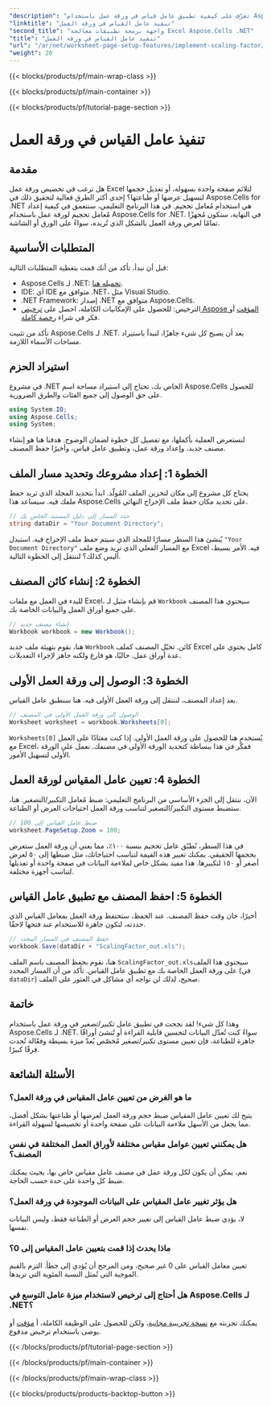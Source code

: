 ```yaml
---
"description": "تعرّف على كيفية تطبيق عامل قياس في ورقة عمل باستخدام Aspose.Cells لـ .NET، من خلال برنامج تعليمي خطوة بخطوة، وأمثلة، وأسئلة شائعة. مثالي لضبط القياس بسلاسة."
"linktitle": "تنفيذ عامل القياس في ورقة العمل"
"second_title": "واجهة برمجة تطبيقات معالجة Excel Aspose.Cells .NET"
"title": "تنفيذ عامل القياس في ورقة العمل"
"url": "/ar/net/worksheet-page-setup-features/implement-scaling-factor/"
"weight": 20
---
```


{{< blocks/products/pf/main-wrap-class >}}

{{< blocks/products/pf/main-container >}}

{{< blocks/products/pf/tutorial-page-section >}}

# تنفيذ عامل القياس في ورقة العمل

## مقدمة

هل ترغب في تخصيص ورقة عمل Excel لتلائم صفحة واحدة بسهولة، أو تعديل حجمها لتسهيل عرضها أو طباعتها؟ إحدى أكثر الطرق فعالية لتحقيق ذلك في Aspose.Cells for .NET هي استخدام مُعامل تحجيم. في هذا البرنامج التعليمي، سنتعمق في كيفية إعداد مُعامل تحجيم لورقة عمل باستخدام Aspose.Cells for .NET. في النهاية، ستكون مُجهزًا تمامًا لعرض ورقة العمل بالشكل الذي تُريده، سواءً على الورق أو الشاشة.

## المتطلبات الأساسية

قبل أن نبدأ، تأكد من أنك قمت بتغطية المتطلبات التالية:

- Aspose.Cells لـ .NET: [تحميله هنا](https://releases.aspose.com/cells/net/).
- IDE: أي IDE متوافق مع .NET، مثل Visual Studio.
- .NET Framework: إصدار .NET متوافق مع Aspose.Cells.
- الترخيص: للحصول على الإمكانيات الكاملة، احصل على [ترخيص Aspose المؤقت](https://purchase.aspose.com/temporary-license/) أو فكر في شراء [رخصة كاملة](https://purchase.aspose.com/buy).

تأكد من تثبيت Aspose.Cells لـ .NET. بعد أن يصبح كل شيء جاهزًا، لنبدأ باستيراد مساحات الأسماء اللازمة.


## استيراد الحزم

في مشروع .NET الخاص بك، تحتاج إلى استيراد مساحة اسم Aspose.Cells للحصول على حق الوصول إلى جميع الفئات والطرق الضرورية.

```csharp
using System.IO;
using Aspose.Cells;
using System;
```

لنستعرض العملية بأكملها، مع تفصيل كل خطوة لضمان الوضوح. هدفنا هنا هو إنشاء مصنف جديد، وإعداد ورقة عمل، وتطبيق عامل قياس، وأخيرًا حفظ المصنف. 

## الخطوة 1: إعداد مشروعك وتحديد مسار الملف

يحتاج كل مشروع إلى مكان لتخزين الملف المُولّد. ابدأ بتحديد المجلد الذي تريد حفظ ملفك فيه. سيساعد هذا Aspose.Cells على تحديد مكان حفظ ملف الإخراج النهائي.

```csharp
// حدد المسار إلى دليل المستند الخاص بك
string dataDir = "Your Document Directory";
```


يُنشئ هذا السطر مسارًا للمجلد الذي سيتم حفظ ملف الإخراج فيه. استبدل `"Your Document Directory"` مع المسار الفعلي الذي تريد وضع ملف Excel فيه. الأمر بسيط، أليس كذلك؟ لننتقل إلى الخطوة التالية.


## الخطوة 2: إنشاء كائن المصنف

للبدء في العمل مع ملفات Excel، قم بإنشاء مثيل لـ `Workbook` سيحتوي هذا المصنف على جميع أوراق العمل والبيانات الخاصة بك.

```csharp
// إنشاء مصنف جديد
Workbook workbook = new Workbook();
```


هنا، نقوم بتهيئة ملف جديد `Workbook` كائن. تخيّل المصنف كملف Excel كامل يحتوي على عدة أوراق عمل. حاليًا، هو فارغ ولكنه جاهز لإجراء التعديلات.


## الخطوة 3: الوصول إلى ورقة العمل الأولى

بعد إعداد المصنف، لننتقل إلى ورقة العمل الأولى فيه. هنا سنطبق عامل القياس.

```csharp
// الوصول إلى ورقة العمل الأولى في المصنف
Worksheet worksheet = workbook.Worksheets[0];
```


`Worksheets[0]` يُستخدم هنا للحصول على ورقة العمل الأولى. إذا كنت معتادًا على العمل مع Excel، ففكّر في هذا ببساطة كتحديد الورقة الأولى في مصنفك. نعمل على الورقة الأولى لتسهيل الأمور.


## الخطوة 4: تعيين عامل المقياس لورقة العمل

الآن، ننتقل إلى الجزء الأساسي من البرنامج التعليمي: ضبط مُعامل التكبير/التصغير. هنا، ستضبط مستوى التكبير/التصغير لتناسب ورقة العمل احتياجات العرض أو الطباعة.

```csharp
// ضبط عامل القياس إلى 100
worksheet.PageSetup.Zoom = 100;
```


في هذا السطر، نُطبّق عامل تحجيم بنسبة ١٠٠٪، مما يعني أن ورقة العمل ستعرض بحجمها الحقيقي. يمكنك تغيير هذه القيمة لتناسب احتياجاتك، مثل ضبطها إلى ٥٠ لعرض أصغر أو ١٥٠ لتكبيرها. هذا مفيد بشكل خاص لملاءمة البيانات في صفحة واحدة أو تعديلها لتناسب أجهزة مختلفة.


## الخطوة 5: احفظ المصنف مع تطبيق عامل القياس

أخيرًا، حان وقت حفظ المصنف. عند الحفظ، ستحتفظ ورقة العمل بمعامل القياس الذي حددته، لتكون جاهزة للاستخدام عند فتحها لاحقًا.

```csharp
// حفظ المصنف في المسار المحدد
workbook.Save(dataDir + "ScalingFactor_out.xls");
```


هنا، نقوم بحفظ المصنف باسم الملف `ScalingFactor_out.xls`سيحتوي هذا الملف على ورقة العمل الخاصة بك مع تطبيق عامل القياس. تأكد من أن المسار المحدد (في `dataDir`) صحيح، لذلك لن تواجه أي مشاكل في العثور على الملف.


## خاتمة

وهذا كل شيء! لقد نجحت في تطبيق عامل تكبير/تصغير في ورقة عمل باستخدام Aspose.Cells لـ .NET. سواءً كنت تُعدّل البيانات لتحسين قابلية القراءة أو تُنشئ أوراقًا جاهزة للطباعة، فإن تعيين مستوى تكبير/تصغير مُخصّص يُعدّ ميزة بسيطة وفعّالة تُحدث فرقًا كبيرًا.

## الأسئلة الشائعة

### ما هو الغرض من تعيين عامل المقياس في ورقة العمل؟  
يتيح لك تعيين عامل المقياس ضبط حجم ورقة العمل لعرضها أو طباعتها بشكل أفضل، مما يجعل من الأسهل ملاءمة البيانات على صفحة واحدة أو تخصيصها لسهولة القراءة.

### هل يمكنني تعيين عوامل مقياس مختلفة لأوراق العمل المختلفة في نفس المصنف؟  
نعم، يمكن أن يكون لكل ورقة عمل في مصنف عامل مقياس خاص بها، بحيث يمكنك ضبط كل واحدة على حدة حسب الحاجة.

### هل يؤثر تغيير عامل المقياس على البيانات الموجودة في ورقة العمل؟  
لا، يؤدي ضبط عامل القياس إلى تغيير حجم العرض أو الطباعة فقط، وليس البيانات نفسها.

### ماذا يحدث إذا قمت بتعيين عامل المقياس إلى 0؟  
تعيين معامل القياس على 0 غير صحيح، ومن المرجح أن يُؤدي إلى خطأ. التزم بالقيم الموجبة التي تُمثل النسبة المئوية التي تريدها.

### هل أحتاج إلى ترخيص لاستخدام ميزة عامل التوسع في Aspose.Cells لـ .NET؟  
يمكنك تجربته مع [نسخة تجريبية مجانية](https://releases.aspose.com/)، ولكن للحصول على الوظيفة الكاملة، أ [مؤقت](https://purchase.aspose.com/temporary-license/) أو يوصى باستخدام ترخيص مدفوع.

{{< /blocks/products/pf/tutorial-page-section >}}

{{< /blocks/products/pf/main-container >}}

{{< /blocks/products/pf/main-wrap-class >}}

{{< blocks/products/products-backtop-button >}}